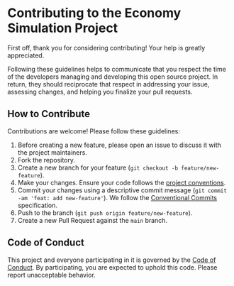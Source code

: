 # Contributing to the Economy Simulation Project

First off, thank you for considering contributing! Your help is greatly appreciated.

Following these guidelines helps to communicate that you respect the time of the developers managing and developing this open source project. In return, they should reciprocate that respect in addressing your issue, assessing changes, and helping you finalize your pull requests.

## How to Contribute

Contributions are welcome! Please follow these guidelines:

1.  Before creating a new feature, please open an issue to discuss it with the project maintainers.
2.  Fork the repository.
3.  Create a new branch for your feature (`git checkout -b feature/new-feature`).
4.  Make your changes. Ensure your code follows the [project conventions](./docs/CONVENTIONS.md).
5.  Commit your changes using a descriptive commit message (`git commit -am 'feat: add new-feature'`). We follow the [Conventional Commits](https://www.conventionalcommits.org/en/v1.0.0/) specification.
6.  Push to the branch (`git push origin feature/new-feature`).
7.  Create a new Pull Request against the `main` branch.

## Code of Conduct

This project and everyone participating in it is governed by the [Code of Conduct](./CODE_OF_CONDUCT.md). By participating, you are expected to uphold this code. Please report unacceptable behavior.